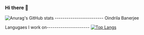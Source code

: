 ### Hi there 👋

<!--
**oindrila-b/oindrila-b** is a ✨ _special_ ✨ repository because its `README.md` (this file) appears on your GitHub profile.

Here are some ideas to get you started:

- 🔭 I’m currently working on ...
- 🌱 I’m currently learning ...
- 👯 I’m looking to collaborate on ...
- 🤔 I’m looking for help with ...
- 💬 Ask me about ...
- 📫 How to reach me: ...
- 😄 Pronouns: ...
- ⚡ Fun fact: ...
-->

![Anurag's GitHub stats](https://github-readme-stats.vercel.app/api?username=oindrila-b&show_icons=true&theme=tokyonight) ------------------------- Oindrila Banerjee

Langugaes I work on---------------------- [![Top Langs](https://github-readme-stats.vercel.app/api/top-langs/?username=oindrila-b&layout=compact)](https://github.com/anuraghazra/github-readme-stats)
